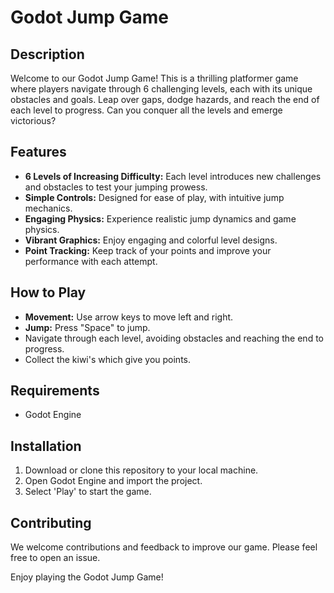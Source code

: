 # Godot Jump Game

## Description
Welcome to our Godot Jump Game! This is a thrilling platformer game where players navigate through 6 challenging levels, each with its unique obstacles and goals. Leap over gaps, dodge hazards, and reach the end of each level to progress. Can you conquer all the levels and emerge victorious?

## Features
- **6 Levels of Increasing Difficulty:** Each level introduces new challenges and obstacles to test your jumping prowess.
- **Simple Controls:** Designed for ease of play, with intuitive jump mechanics.
- **Engaging Physics:** Experience realistic jump dynamics and game physics.
- **Vibrant Graphics:** Enjoy engaging and colorful level designs.
- **Point Tracking:** Keep track of your points and improve your performance with each attempt.

## How to Play
- **Movement:** Use arrow keys to move left and right.
- **Jump:** Press "Space" to jump.
- Navigate through each level, avoiding obstacles and reaching the end to progress.
- Collect the kiwi's which give you points.

## Requirements
- Godot Engine

## Installation
1. Download or clone this repository to your local machine.
2. Open Godot Engine and import the project.
3. Select 'Play' to start the game.

## Contributing
We welcome contributions and feedback to improve our game. Please feel free to open an issue.

Enjoy playing the Godot Jump Game!
